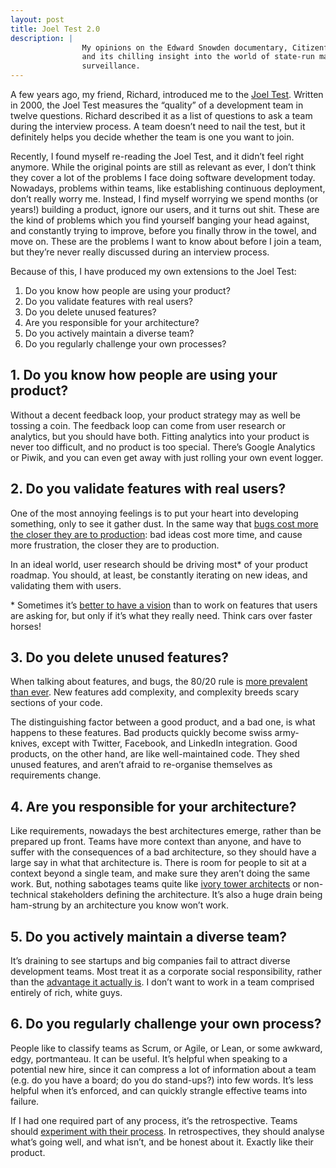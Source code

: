 ```yaml
---
layout: post
title: Joel Test 2.0
description: |
                My opinions on the Edward Snowden documentary, Citizenfour,
                and its chilling insight into the world of state-run mass
                surveillance.
---
```


A few years ago, my friend, Richard, introduced me to the [Joel Test][joeltest]. Written in
2000, the Joel Test measures the “quality” of a development team in twelve
questions. Richard described it as a list of questions to ask a team during the
interview process. A team doesn’t need to nail the test, but it definitely helps
you decide whether the team is one you want to join.

Recently, I found myself re-reading the Joel Test, and it didn’t feel right
anymore. While the original points are still as relevant as ever, I don’t think
they cover a lot of the problems I face doing software development today.
Nowadays, problems within teams, like establishing continuous deployment, don’t
really worry me. Instead, I find myself worrying we spend months (or years!)
building a product, ignore our users, and it turns out shit. These are the kind
of problems which you find yourself banging your head against, and constantly
trying to improve, before you finally throw in the towel, and move on. These are
the problems I want to know about before I join a team, but they’re never really
discussed during an interview process.

Because of this, I have produced my own extensions to the Joel Test:

1. Do you know how people are using your product?
2. Do you validate features with real users?
3. Do you delete unused features?
4. Are you responsible for your architecture?
5. Do you actively maintain a diverse team?
6. Do you regularly challenge your own processes?

## 1. Do you know how people are using your product?
Without a decent feedback loop, your product strategy may as well be tossing a
coin. The feedback loop can come from user research or analytics, but you should
have both. Fitting analytics into your product is never too difficult, and no
product is too special. There’s Google Analytics or Piwik, and you can even get
away with just rolling your own event logger.

## 2. Do you validate features with real users?

One of the most annoying feelings is to put your heart into developing
something, only to see it gather dust. In the same way that [bugs cost more the
closer they are to production](bugcost): bad ideas cost more time, and cause more
frustration, the closer they are to production.

In an ideal world, user research should be driving most* of your product
roadmap. You should, at least, be constantly iterating on new ideas, and
validating them with users.

\* Sometimes it’s [better to have a vision][vision] than to work on features that users
are asking for, but only if it’s what they really need. Think cars over faster
horses!

## 3. Do you delete unused features?

When talking about features, and bugs, the 80/20 rule is [more prevalent than
ever][eightytwenty]. New features add complexity, and complexity breeds scary
sections of your code.

The distinguishing factor between a good product, and a bad one, is what happens
to these features. Bad products quickly become swiss army-knives, except with
Twitter, Facebook, and LinkedIn integration. Good products, on the other hand,
are like well-maintained code. They shed unused features, and aren’t afraid to
re-organise themselves as requirements change.

## 4. Are you responsible for your architecture?

Like requirements, nowadays the best architectures emerge, rather than be
prepared up front. Teams have more context than anyone, and have to suffer with
the consequences of a bad architecture, so they should have a large say in what
that architecture is. There is room for people to sit at a context beyond a
single team, and make sure they aren’t doing the same work. But, nothing
sabotages teams quite like [ivory tower architects][ivorytower] or non-technical
stakeholders defining the architecture. It’s also a huge drain being ham-strung
by an architecture you know won’t work.

## 5. Do you actively maintain a diverse team?

It’s draining to see startups and big companies fail to attract diverse
development teams. Most treat it as a corporate social responsibility, rather
than the [advantage it actually is][diversity]. I don’t want to work in a team
comprised entirely of rich, white guys.

## 6. Do you regularly challenge your own process?

People like to classify teams as Scrum, or Agile, or Lean, or some awkward,
edgy, portmanteau. It can be useful. It’s helpful when speaking to a potential
new hire, since it can compress a lot of information about a team (e.g. do you
have a board; do you do stand-ups?) into few words. It’s less helpful when
it’s enforced, and can quickly strangle effective teams into failure.

If I had one required part of any process, it’s the retrospective. Teams should
[experiment with their process][experiment]. In retrospectives, they should
analyse what’s going well, and what isn’t, and be honest about it. Exactly like
their product.

[joeltest]: http://www.joelonsoftware.com/articles/fog0000000043.html
[bugcost]: http://blog.celerity.com/the-true-cost-of-a-software-bug
[vision]: http://uxmyths.com/post/746610684/myth-21-people-can-tell-you-what-they-want
[eightytwenty]: https://swreflections.blogspot.co.uk/2013/11/applying-8020-rule-in-software.html
[ivorytower]: http://www.gitshah.com/2011/01/ivory-tower-architect.html
[diversity]: http://www.scientificamerican.com/article/how-diversity-makes-us-smarter/
[experiment]: https://jimmythompson.co.uk/blog/hypothesis-driven-development-for-teams/
